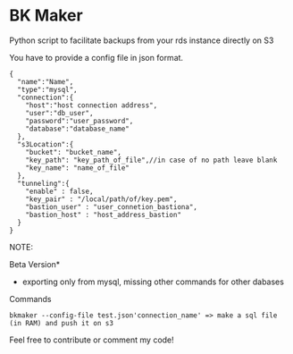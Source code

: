 # BK Maker
Python script to facilitate backups from your rds instance directly on S3

You have to provide a config file in json format.

```
{
  "name":"Name",
  "type":"mysql",
  "connection":{
    "host":"host connection address",
    "user":"db_user",
    "password":"user_password",
    "database":"database_name"
  },
  "s3Location":{
    "bucket": "bucket_name",
    "key_path": "key_path_of_file",//in case of no path leave blank
    "key_name": "name_of_file"
  },
  "tunneling":{
    "enable" : false,
    "key_pair" : "/local/path/of/key.pem",
    "bastion_user" : "user_connetion_bastiona",
    "bastion_host" : "host_address_bastion"
  }
}
```

NOTE:

Beta Version*
* exporting only from mysql, missing other commands for other dabases

Commands
```
bkmaker --config-file test.json'connection_name' => make a sql file (in RAM) and push it on s3
```
Feel free to contribute or comment my code!